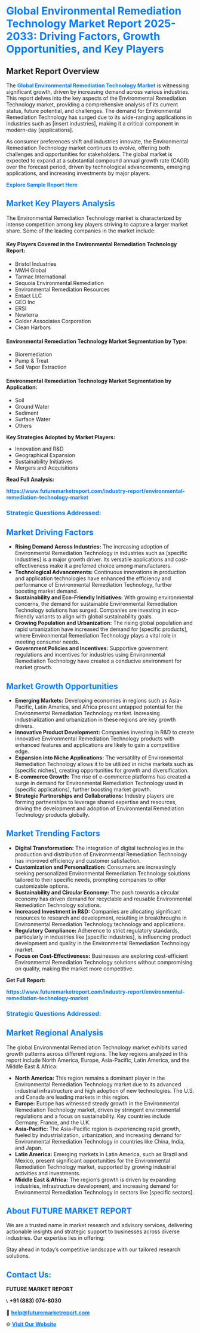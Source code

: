 <h1 style="color: #007BFF;">Global Environmental Remediation Technology Market Report 2025-2033: Driving Factors, Growth Opportunities, and Key Players</h1>

<section id="overview">
<h2>Market Report Overview</h2>
<p>The <a href="https://www.futuremarketreport.com/industry-report/environmental-remediation-technology-market" style="color: #007BFF; text-decoration: none;"><strong>Global Environmental Remediation Technology Market</strong></a> is witnessing significant growth, driven by increasing demand across various industries. This report delves into the key aspects of the Environmental Remediation Technology market, providing a comprehensive analysis of its current status, future potential, and challenges. The demand for Environmental Remediation Technology has surged due to its wide-ranging applications in industries such as [insert industries], making it a critical component in modern-day [applications].</p>
<p>As consumer preferences shift and industries innovate, the Environmental Remediation Technology market continues to evolve, offering both challenges and opportunities for stakeholders. The global market is expected to expand at a substantial compound annual growth rate (CAGR) over the forecast period, driven by technological advancements, emerging applications, and increasing investments by major players.</p>
</section>

<section id="overview">
<p><a href="https://www.futuremarketreport.com/request-sample/reportId=105801" style="color: #007BFF; text-decoration: none;"><strong>Explore Sample Report Here</strong></a></p>
</section>

<section id="key-players">
<h2 style="color: #007BFF;">Market Key Players Analysis</h2>
<p>The Environmental Remediation Technology market is characterized by intense competition among key players striving to capture a larger market share. Some of the leading companies in the market include:</p>
<h4>Key Players Covered in the Environmental Remediation Technology Report:</h4>
<ul><li>Bristol Industries</li><li>MWH Global</li><li>Tarmac International</li><li>Sequoia Environmental Remediation</li><li>Environmental Remediation Resources</li><li>Entact LLC</li><li>GEO Inc</li><li>ERSI</li><li>Newterra</li><li>Golder Associates Corporation</li><li>Clean Harbors</li></ul>
<h4>Environmental Remediation Technology Market Segmentation by Type:</h4>
<ul><li>Bioremediation</li><li>Pump &amp; Treat</li><li>Soil Vapor Extraction</li></ul>

<h4>Environmental Remediation Technology Market Segmentation by Application:</h4>
<ul><li>Soil</li><li>Ground Water</li><li>Sediment</li><li>Surface Water</li><li>Others</li></ul>
<p><strong>Key Strategies Adopted by Market Players:</strong></p>
<ul>
<li>Innovation and R&D</li>
<li>Geographical Expansion</li>
<li>Sustainability Initiatives</li>
<li>Mergers and Acquisitions</li>
</ul>
</section>

<section>
<p><strong>Read Full Analysis: </strong></p><a href="https://www.futuremarketreport.com/industry-report/environmental-remediation-technology-market" style="color: #007BFF; text-decoration: none;"><strong>https://www.futuremarketreport.com/industry-report/environmental-remediation-technology-market</strong></a>
<h3 style="color: #007BFF;">Strategic Questions Addressed:</h3>
</section>

<section id="driving-factors">
<h2 style="color: #007BFF;">Market Driving Factors</h2>
<ul>
<li><strong>Rising Demand Across Industries:</strong> The increasing adoption of Environmental Remediation Technology in industries such as [specific industries] is a major growth driver. Its versatile applications and cost-effectiveness make it a preferred choice among manufacturers.</li>
<li><strong>Technological Advancements:</strong> Continuous innovations in production and application technologies have enhanced the efficiency and performance of Environmental Remediation Technology, further boosting market demand.</li>
<li><strong>Sustainability and Eco-Friendly Initiatives:</strong> With growing environmental concerns, the demand for sustainable Environmental Remediation Technology solutions has surged. Companies are investing in eco-friendly variants to align with global sustainability goals.</li>
<li><strong>Growing Population and Urbanization:</strong> The rising global population and rapid urbanization have increased the demand for [specific products], where Environmental Remediation Technology plays a vital role in meeting consumer needs.</li>
<li><strong>Government Policies and Incentives:</strong> Supportive government regulations and incentives for industries using Environmental Remediation Technology have created a conducive environment for market growth.</li>
</ul>
</section>

<section id="growth-opportunities">
<h2 style="color: #007BFF;">Market Growth Opportunities</h2>
<ul>
<li><strong>Emerging Markets:</strong> Developing economies in regions such as Asia-Pacific, Latin America, and Africa present untapped potential for the Environmental Remediation Technology market. Increasing industrialization and urbanization in these regions are key growth drivers.</li>
<li><strong>Innovative Product Development:</strong> Companies investing in R&D to create innovative Environmental Remediation Technology products with enhanced features and applications are likely to gain a competitive edge.</li>
<li><strong>Expansion into Niche Applications:</strong> The versatility of Environmental Remediation Technology allows it to be utilized in niche markets such as [specific niches], creating opportunities for growth and diversification.</li>
<li><strong>E-commerce Growth:</strong> The rise of e-commerce platforms has created a surge in demand for Environmental Remediation Technology used in [specific applications], further boosting market growth.</li>
<li><strong>Strategic Partnerships and Collaborations:</strong> Industry players are forming partnerships to leverage shared expertise and resources, driving the development and adoption of Environmental Remediation Technology products globally.</li>
</ul>
</section>

<section id="trending-factors">
<h2 style="color: #007BFF;">Market Trending Factors</h2>
<ul>
<li><strong>Digital Transformation:</strong> The integration of digital technologies in the production and distribution of Environmental Remediation Technology has improved efficiency and customer satisfaction.</li>
<li><strong>Customization and Personalization:</strong> Consumers are increasingly seeking personalized Environmental Remediation Technology solutions tailored to their specific needs, prompting companies to offer customizable options.</li>
<li><strong>Sustainability and Circular Economy:</strong> The push towards a circular economy has driven demand for recyclable and reusable Environmental Remediation Technology solutions.</li>
<li><strong>Increased Investment in R&D:</strong> Companies are allocating significant resources to research and development, resulting in breakthroughs in Environmental Remediation Technology technology and applications.</li>
<li><strong>Regulatory Compliance:</strong> Adherence to strict regulatory standards, particularly in industries like [specific industries], is influencing product development and quality in the Environmental Remediation Technology market.</li>
<li><strong>Focus on Cost-Effectiveness:</strong> Businesses are exploring cost-efficient Environmental Remediation Technology solutions without compromising on quality, making the market more competitive.</li>
</ul>
</section>

<section>
<p><strong>Get Full Report: </strong></p><a href="https://www.futuremarketreport.com/industry-report/environmental-remediation-technology-market" style="color: #007BFF; text-decoration: none;"><strong>https://www.futuremarketreport.com/industry-report/environmental-remediation-technology-market</strong></a>
<h3 style="color: #007BFF;">Strategic Questions Addressed:</h3>
</section>


<section id="regional-analysis">
<h2 style="color: #007BFF;">Market Regional Analysis</h2>
<p>The global Environmental Remediation Technology market exhibits varied growth patterns across different regions. The key regions analyzed in this report include North America, Europe, Asia-Pacific, Latin America, and the Middle East & Africa:</p>
<ul>
<li><strong>North America:</strong> This region remains a dominant player in the Environmental Remediation Technology market due to its advanced industrial infrastructure and high adoption of new technologies. The U.S. and Canada are leading markets in this region.</li>
<li><strong>Europe:</strong> Europe has witnessed steady growth in the Environmental Remediation Technology market, driven by stringent environmental regulations and a focus on sustainability. Key countries include Germany, France, and the U.K.</li>
<li><strong>Asia-Pacific:</strong> The Asia-Pacific region is experiencing rapid growth, fueled by industrialization, urbanization, and increasing demand for Environmental Remediation Technology in countries like China, India, and Japan.</li>
<li><strong>Latin America:</strong> Emerging markets in Latin America, such as Brazil and Mexico, present significant opportunities for the Environmental Remediation Technology market, supported by growing industrial activities and investments.</li>
<li><strong>Middle East & Africa:</strong> The region’s growth is driven by expanding industries, infrastructure development, and increasing demand for Environmental Remediation Technology in sectors like [specific sectors].</li>
</ul>
</section>

<footer>
<h2 style="color: #007BFF;">About FUTURE MARKET REPORT</h2>
<p>We are a trusted name in market research and advisory services, delivering actionable insights and strategic support to businesses across diverse industries. Our expertise lies in offering:</p>

<p>Stay ahead in today’s competitive landscape with our tailored research solutions.</p>

<h2 style="color: #007BFF;">Contact Us:</h2>
<p><strong>FUTURE MARKET REPORT</strong></p>
<p>📞 <strong>+91 (883) 074-8030</strong></p>
<p>📧 <strong><a href="mailto:help@futuremarketreport.com" style="color: #007BFF;">help@futuremarketreport.com</a></strong></p>
<p>🌐 <strong><a href="https://www.futuremarketreport.com/" style="color: #007BFF;">Visit Our Website</a></strong></p>
</footer>
